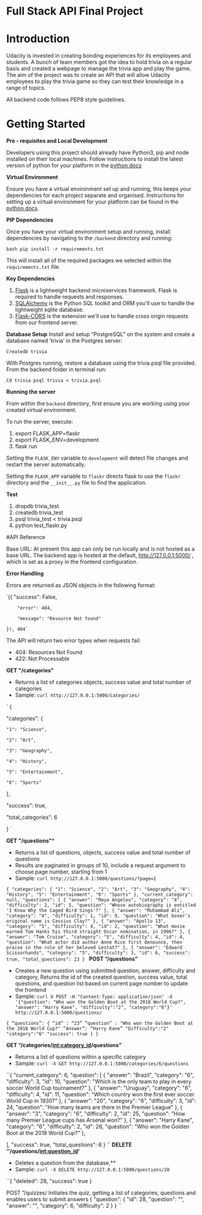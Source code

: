 # Full Stack API Final Project

# Introduction

Udacity is invested in creating bonding experiences for its employees and students. A bunch of team members got the idea to hold trivia on a regular basis and created a webpage to manage the trivia app and play the game. The aim of the project was to create an API that will allow Udacity employees to play the trivia game so they can test their knowledge in a range of topics.

All backend code follows PEP8 style guidelines.

# Getting Started
**Pre - requisites and Local Development**

Developers using this project should already have Python3, pip and node installed on their local machines. Follow instructions to install the latest version of python for your platform in the [python docs](https://docs.python.org/3/using/unix.html#getting-and-installing-the-latest-version-of-python)

**Virtual Environment**

Ensure you have a virtual environment set up and running, this keeps your dependencies for each project separate and organised. Instructions for setting up a virtual environment for your platform can be found in the [python docs](https://packaging.python.org/guides/installing-using-pip-and-virtual-environments/).

**PIP Dependencies**

Once you have your virtual environment setup and running, install dependencies by navigating to the `/backend` directory and running:

`bash
pip install -r requirements.txt
`

This will install all of the required packages we selected within the `requirements.txt` file.

**Key Dependencies**
1. [Flask](http://flask.pocoo.org/) is a lightweight backend microservices framework. Flask is required to handle requests and responses.
2. [SQLAlchemy](https://www.sqlalchemy.org/) is the Python SQL toolkit and ORM you'll use to handle the lightweight sqlite database.
3. [Flask-CORS](https://flask-cors.readthedocs.io/en/latest/# ) is the extension we'll use to handle cross origin requests from our frontend server.

**Database Setup**
Install and setup “PostgreSQL” on the system and create a database named ‘trivia’ in the Postgres server:

`Createdb trivia`

With Postgres running, restore a database using the trivia.psql file provided. From the backend folder in terminal run:

`Cd trivia
psql trivia < trivia.psql`


**Running the server**

From within the `backend` directory, first ensure you are working using your created virtual environment.

To run the server, execute:

1. export FLASK_APP=flaskr
2. export FLASK_ENV=development
3. flask run

Setting the `FLASK_ENV` variable to `development` will detect file changes and restart the server automatically.

Setting the `FLASK_APP` variable to `flaskr` directs flask to use the `flaskr` directory and the `__init__.py` file to find the application.

**Test**
1. dropdb trivia_test
2. createdb trivia_test
3. psql trivia_test < trivia.psql
4. python test_flaskr.py

#API Reference

Base URL: At present this app can only be run locally and is not hosted as a base URL. The backend app is hosted at the default, http://127.0.0.1:5000/ , which is set as a proxy in the frontend configuration.

**Error Handling**

Errors are returned as JSON objects in the following format:

`({
        "success": False,
	
        "error": 404,
	
        "message": "Resource Not found"
	
    }), 404`


The API will return two error types when requests fail:
- 404: Resources Not Found
- 422: Not Processable

**GET "/categories"**

- Returns a list of categories objects, success value and total number of categories
- Sample: ``curl http://127.0.0.1:5000/categories/``

`	{

  "categories": {
  
    "1": "Science",
    
    "2": "Art",
    
    "3": "Geography",
    
    "4": "History",
    
    "5": "Entertainment",
    
    "6": "Sports"
    
  },
  
  "success": true,
  
  "total_categories": 6
  
}
`

**GET "/questions"***
- Returns a list of questions, objects, success value and total number of  questions
- Results are paginated in groups of 10, include a request argument to choose page number, starting from 1  
- Sample: `curl http://127.0.0.1:5000/questions/?page=1`

``{
  "categories": {
    "1": "Science",
    "2": "Art",
    "3": "Geography",
    "4": "History",
    "5": "Entertainment",
    "6": "Sports"
  },
  "current_category": null,
  "questions": [
    {
      "answer": "Maya Angelou",
      "category": "4",
      "difficulty": 2,
      "id": 5,
      "question": "Whose autobiography is entitled 'I Know Why the Caged Bird Sings'?"
    },
    {
      "answer": "Muhammad Ali",
      "category": "4",
      "difficulty": 1,
      "id": 9,
      "question": "What boxer's original name is Cassius Clay?"
    },
    {
      "answer": "Apollo 13",
      "category": "5",
      "difficulty": 4,
      "id": 2,
      "question": "What movie earned Tom Hanks his third straight Oscar nomination, in 1996?"
    },
    {
      "answer": "Tom Cruise",
      "category": "5",
      "difficulty": 4,
      "id": 4,
      "question": "What actor did author Anne Rice first denounce, then praise in the role of her beloved Lestat?"
    },
    {
      "answer": "Edward Scissorhands",
      "category": "5",
      "difficulty": 3,
      "id": 6,
  "success": true,
  "total_questions": 23
}
``
**POST “/questions”**
- Creates a new question using submitted question, answer, difficulty and category, Returns the id of the created question, success value, total questions, and question list based on current page number to update the frontend
- Sample: ``curl X POST -H "Content-Type: application/json" -d '{"question": "Who won the Golden Boot at the 2018 World Cup?", "answer": "Harry Kane", "difficulty":"2", "category":"6"}' http://127.0.0.1:5000/questions/``

``{
“questions”: {
	“id” : “23”
	“question” : "Who won the Golden Boot at the 2018 World Cup?"
	“Answer”: “Harry Kane”
	"Difficulty":"2"
	"category":"6"
 	 "success": true
}
}
``

**GET “/categories/<int:category_id>/questions”**
- Returns a list of questions within a specific category
- Sample: ``curl -X GET http://127.0.0.1:5000/categories/6/questions``

``{
  "current_category": 6,
  "question": [
    {
      "answer": "Brazil",
      "category": "6",
      "difficulty": 3,
      "id": 10,
      "question": "Which is the only team to play in every soccer World Cup tournament?"
    },
    {
      "answer": "Uruguay",
      "category": "6",
      "difficulty": 4,
      "id": 11,
      "question": "Which country won the first ever soccer World Cup in 1930?"
    },
    {
      "answer": "20",
      "category": "6",
      "difficulty": 3,
      "id": 24,
      "question": "How many teams are there in the Premier League"
    },
    {
      "answer": "3",
      "category": "6",
      "difficulty": 2,
      "id": 25,
      "question": "How many Premier League cups has Arsenal won?"
    },
    {
      "answer": "Harry Kane",
      "category": "6",
      "difficulty": 2,
      "id": 26,
      "question": "Who won the Golden Boot at the 2018 World Cup?"
    },

  ],
  "success": true,
  "total_questions": 6
}
``
**DELETE ‘'/questions/<int:question_id>'**
- Deletes a question from the database,**
- Sample: ``curl -X DELETE http://127.0.0.1:5000/questions/28``

``{
  "deleted": 28,
  "success": true
}

POST “/quizzes/
Initiates the quiz, getting a list of categories, questions and enables users to submit answers
{
  "question": {
    "id": 28,
    "question": "",
    "answer": "",
    "category": 6,
    "difficulty": 2
  }
}
``
